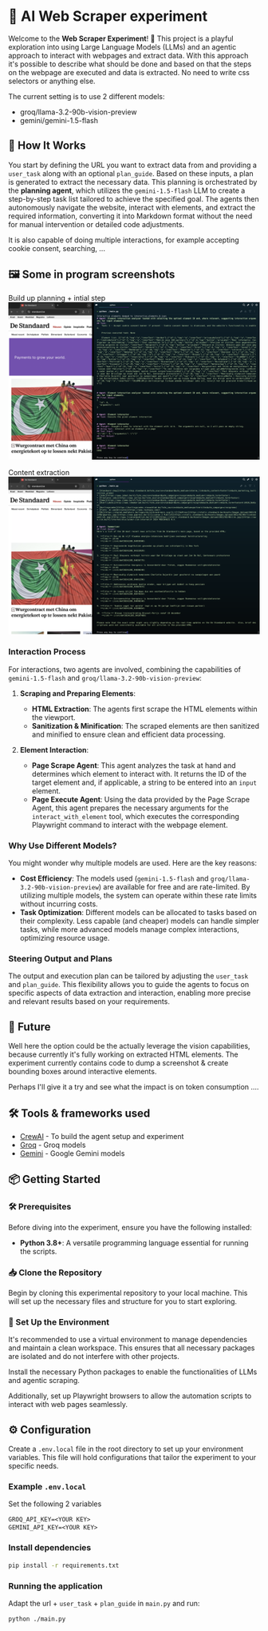 # 🌱 AI Web Scraper experiment

Welcome to the **Web Scraper Experiment**! 🌟 This project is a playful exploration into using Large Language Models (LLMs) and an agentic approach to interact with webpages and extract data. With this approach it's possible to describe what should be done and based on that the steps on the webpage are executed and data is extracted. 
No need to write css selectors or anything else.

The current setting is to use 2 different models:
- groq/llama-3.2-90b-vision-preview
- gemini/gemini-1.5-flash

## 🧪 How It Works

You start by defining the URL you want to extract data from and providing a `user_task` along with an optional `plan_guide`. Based on these inputs, a plan is generated to extract the necessary data. This planning is orchestrated by the **planning agent**, which utilizes the `gemini-1.5-flash` LLM to create a step-by-step task list tailored to achieve the specified goal. The agents then autonomously navigate the website, interact with elements, and extract the required information, converting it into Markdown format without the need for manual intervention or detailed code adjustments.

It is also capable of doing multiple interactions, for example accepting cookie consent, searching, ...

## 🖼️ Some in program screenshots
Build up planning + intial step
![Planning](./content/Screenshot%202024-12-05%20at%2015.51.01.png)

Content extraction
![Content Extraction](./content/Screenshot%202024-12-05%20at%2015.51.16.png)

### Interaction Process

For interactions, two agents are involved, combining the capabilities of `gemini-1.5-flash` and `groq/llama-3.2-90b-vision-preview`:

1. **Scraping and Preparing Elements**:
   - **HTML Extraction**: The agents first scrape the HTML elements within the viewport.
   - **Sanitization & Minification**: The scraped elements are then sanitized and minified to ensure clean and efficient data processing.
   
2. **Element Interaction**:
   - **Page Scrape Agent**: This agent analyzes the task at hand and determines which element to interact with. It returns the ID of the target element and, if applicable, a string to be entered into an `input` element.
   - **Page Execute Agent**: Using the data provided by the Page Scrape Agent, this agent prepares the necessary arguments for the `interact_with_element` tool, which executes the corresponding Playwright command to interact with the webpage element.

### Why Use Different Models?

You might wonder why multiple models are used. Here are the key reasons:

- **Cost Efficiency**: The models used (`gemini-1.5-flash` and `groq/llama-3.2-90b-vision-preview`) are available for free and are rate-limited. By utilizing multiple models, the system can operate within these rate limits without incurring costs.
- **Task Optimization**: Different models can be allocated to tasks based on their complexity. Less capable (and cheaper) models can handle simpler tasks, while more advanced models manage complex interactions, optimizing resource usage.

### Steering Output and Plans

The output and execution plan can be tailored by adjusting the `user_task` and `plan_guide`. This flexibility allows you to guide the agents to focus on specific aspects of data extraction and interaction, enabling more precise and relevant results based on your requirements.

## 🔮 Future
Well here the option could be the actually leverage the vision capabilities, because currently it's fully working on extracted HTML elements. The experiment currently contains code to dump a screenshot & create bounding boxes around interactive elements. 

Perhaps I'll give it a try and see what the impact is on token consumption ....

## 🛠️ Tools & frameworks used
- [CrewAI](https://docs.crewai.com/introduction) - To build the agent setup and experiment
- [Groq](https://console.groq.com/playground) - Groq models
- [Gemini](https://gemini.google.com/app) - Google Gemini models

## 📦 Getting Started

### 🛠️ Prerequisites

Before diving into the experiment, ensure you have the following installed:

- **Python 3.8+**: A versatile programming language essential for running the scripts.

### 📥 Clone the Repository

Begin by cloning this experimental repository to your local machine. This will set up the necessary files and structure for you to start exploring.

### 🐍 Set Up the Environment

It's recommended to use a virtual environment to manage dependencies and maintain a clean workspace. This ensures that all necessary packages are isolated and do not interfere with other projects.

Install the necessary Python packages to enable the functionalities of LLMs and agentic scraping.

Additionally, set up Playwright browsers to allow the automation scripts to interact with web pages seamlessly.

## ⚙️ Configuration

Create a `.env.local` file in the root directory to set up your environment variables. This file will hold configurations that tailor the experiment to your specific needs.

### Example `.env.local`

Set the following 2 variables
```env
GROQ_API_KEY=<YOUR KEY>
GEMINI_API_KEY=<YOUR KEY>
```

### Install dependencies
```bash
pip install -r requirements.txt
```

### Running the application

Adapt the url + `user_task` + `plan_guide` in `main.py` and run:

```bash
python ./main.py
```